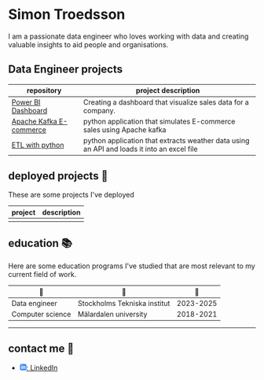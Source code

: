 # Simon Troedsson

I am a passionate data engineer who loves working with data and creating valuable insights to aid people and organisations.

## Data Engineer projects 

| repository                     | project description                                                      |
| ------------------------------ | ------------------------------------------------------------------------ |
| [Power BI Dashboard][pbdash]   | Creating a dashboard that visualize sales data for a company.           |
| [Apache Kafka E-commerce][a]   | python application that simulates E-commerce sales using Apache kafka     |
| [ETL with python][pyetl]       | python application that extracts weather data using an API and loads it into an excel file |


[pbdash]: https://github.com/simontroedsson/PowerBI-Dashboard
[a]: https://github.com/simontroedsson/Apache-kafka-projekt
[pyetl]: https://github.com/simontroedsson/Weather-ETL-with-python

## deployed projects :open_file_folder:

These are some projects I've deployed

| project                             | description                                                                                                         |
| ----------------------------------- | ------------------------------------------------------------------------------------------------------------------- |
|  |

## education :books:

Here are some education programs I've studied that are most relevant to my current field of work.

| :blue_book:                             | :school:                     | :calendar: |
| --------------------------------------- | ---------------------------- | ---------- |
| Data engineer                           | Stockholms Tekniska institut | 2023-2025  |
| Computer science                        | Mälardalen university        | 2018-2021  |

---

## contact me :iphone:

- [![linkedIn icon](assets/linkedIn-icon.png): LinkedIn][linkedin]

[linkedin]: https://www.linkedin.com/in/simontroedsson/
